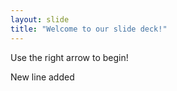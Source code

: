 ```yaml
---
layout: slide
title: "Welcome to our slide deck!"
---
```


Use the right arrow to begin!

New line added
